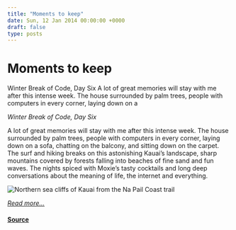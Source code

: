 ```yaml
---
title: "Moments to keep"
date: Sun, 12 Jan 2014 00:00:00 +0000
draft: false
type: posts
---
```

# Moments to keep





 Winter Break of Code, Day Six A lot of great memories will stay with me after this intense week. The house surrounded by palm trees, people with computers in every corner, laying down on a

_Winter Break of Code, Day Six_

A lot of great memories will stay with me after this intense week. The house surrounded by palm trees, people with computers in every corner, laying down on a sofa, chatting on the balcony, and sitting down on the carpet. The surf and hiking breaks on this astonishing Kauai’s landscape, sharp mountains covered by forests falling into beaches of fine sand and fun waves. The nights spiced with Moxie’s tasty cocktails and long deep conversations about the meaning of life, the internet and everything.

![Northern sea cliffs of Kauai from the Na Pail Coast trail](/blog/images/wboc-meskio-mountains.jpg)

[_Read more..._](https://signal.org/blog/moments-to-keep/)

#### [Source](https://signal.org/blog/moments-to-keep/)

